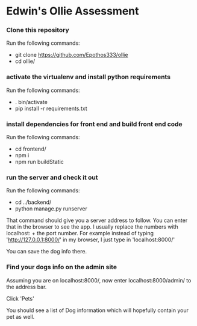 # Edwin's Ollie Assessment

### Clone this repository 

Run the following commands:

* git clone https://github.com/Epothos333/ollie
* cd ollie/

### activate the virtualenv and install python requirements

Run the following commands:

* . bin/activate
* pip install -r requirements.txt

### install dependencies for front end and build front end code

Run the following commands:

* cd frontend/
* npm i
* npm run buildStatic

### run the server and check it out

Run the following commands:

* cd ../backend/
* python manage.py runserver

That command should give you a server address to follow. You can enter that in the browser to see the app. I usually replace the numbers with localhost: + the port number. For example instead of typing 'http://127.0.0.1:8000/' in my browser, I just type in 'localhost:8000/'

You can save the dog info there.

### Find your dogs info on the admin site

Assuming you are on localhost:8000/, now enter localhost:8000/admin/ to the address bar.

Click 'Pets'

You should see a list of Dog information which will hopefully contain your pet as well.